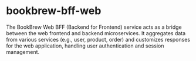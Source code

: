 # bookbrew-bff-web
The BookBrew Web BFF (Backend for Frontend) service acts as a bridge between the web frontend and backend microservices. It aggregates data from various services (e.g., user, product, order) and customizes responses for the web application, handling user authentication and session management.
